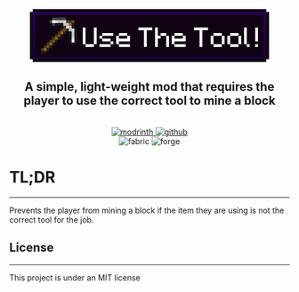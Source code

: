<div style="text-align: center;">
<img src="brand.png"  alt="AxoAmigos Logo">
<h2>
<b>A simple, light-weight mod that requires the player to use the correct tool to mine a block</b>
</h2>
<br>
<a href="">
<img alt="modrinth" height="56" src="https://cdn.jsdelivr.net/npm/@intergrav/devins-badges@3/assets/cozy/available/modrinth_vector.svg">
</a>
<a href="https://github.com/RamCorporation/UseTheTool">
<img alt="github" height="56" src="https://cdn.jsdelivr.net/npm/@intergrav/devins-badges@3/assets/cozy/available/github_vector.svg">
</a>
<br>
<img alt="fabric" height="40" src="https://cdn.jsdelivr.net/npm/@intergrav/devins-badges@3/assets/compact/supported/fabric_vector.svg">
<img alt="forge" height="40" src="https://cdn.jsdelivr.net/npm/@intergrav/devins-badges@3/assets/compact/unsupported/forge_vector.svg">

</div>

# TL;DR

---
Prevents the player from mining a block if the item they are using is not the correct tool for the job.

## License

---
This project is under an MIT license